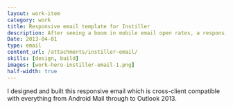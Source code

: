 ```yaml
---
layout: work-item
category: work
title: Responsive email template for Instiller
description: After seeing a boom in mobile email open rates, a responsive template was needed.
Date: 2013-04-01
type: email
content_url: /attachments/instiller-email/
skills: [design, build]
images: [work-hero-instiller-email-1.png]
half-width: true
---
```


I designed and built this responsive email which is cross-client compatible with everything from Android Mail through to Outlook 2013.